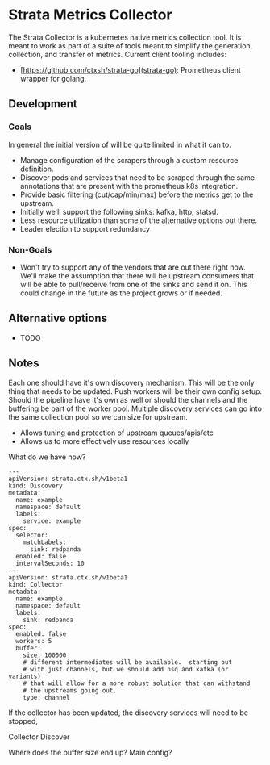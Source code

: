 # Strata Metrics Collector

The Strata Collector is a kubernetes native metrics collection tool.  It is meant to
work as part of a suite of tools meant to simplify the generation, collection, and transfer
of metrics.  Current client tooling includes:

* [https://github.com/ctxsh/strata-go](strata-go): Prometheus client wrapper for golang.

## Development

### Goals

In general the initial version of will be quite limited in what it can to.

* Manage configuration of the scrapers through a custom resource definition.
* Discover pods and services that need to be scraped through the same annotations
that are present with the prometheus k8s integration.
* Provide basic filtering (cut/cap/min/max) before the metrics get to the upstream.
* Initially we'll support the following sinks: kafka, http, statsd.
* Less resource utilization than some of the alternative options out there.
* Leader election to support redundancy

### Non-Goals

* Won't try to support any of the vendors that are out there right now.  We'll make
the assumption that there will be upstream consumers that will be able to pull/receive
from one of the sinks and send it on.  This could change in the future as the project
grows or if needed.

## Alternative options

* TODO

## Notes

Each one should have it's own discovery mechanism.  This will be the only thing that needs to
be updated.  Push workers will be their own config setup.  Should the pipeline have it's own as
well or should the channels and the buffering be part of the worker pool.  Multiple discovery
services can go into the same collection pool so we can size for upstream.

* Allows tuning and protection of upstream queues/apis/etc
* Allows us to more effectively use resources locally

What do we have now?

```
---
apiVersion: strata.ctx.sh/v1beta1
kind: Discovery
metadata:
  name: example
  namespace: default
  labels:
    service: example
spec:
  selector:
    matchLabels:
      sink: redpanda
  enabled: false
  intervalSeconds: 10
---
apiVersion: strata.ctx.sh/v1beta1
kind: Collector
metadata:
  name: example
  namespace: default
  labels:
    sink: redpanda
spec:
  enabled: false
  workers: 5
  buffer:
    size: 100000
    # different intermediates will be available.  starting out
    # with just channels, but we should add nsq and kafka (or variants)
    # that will allow for a more robust solution that can withstand
    # the upstreams going out.
    type: channel

```

If the collector has been updated, the discovery services will need to be stopped, 

Collector
Discover

Where does the buffer size end up?  Main config?
